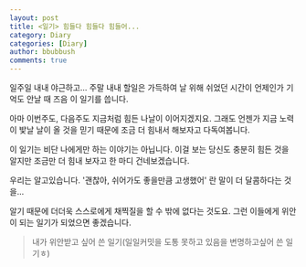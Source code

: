 ```yaml
---
layout: post
title: <일기> 힘들다 힘들다 힘들어...
category: Diary
categories: [Diary]
author: bbubbush
comments: true
---
```

일주일 내내 야근하고... 주말 내내 할일은 가득하여 날 위해 쉬었던 시간이 언제인가 기억도 안날 때 즈음 이 일기를 씁니다.

아마 이번주도, 다음주도 지금처럼 힘든 나날이 이어지겠지요. 그래도 언젠가 지금 노력이 밫날 날이 올 것을 믿기 때문에 조금 더 힘내서 해보자고 다독여봅니다.

이 일기는 비단 나에게만 하는 이야기는 아닙니다. 이걸 보는 당신도 충분히 힘든 것을 알지만 조금만 더 힘내 보자고 한 마디 건네보겠습니다.

우리는 알고있습니다. '괜찮아, 쉬어가도 좋을만큼 고생했어' 란 말이 더 달콤하다는 것을...

알기 때문에 더더욱 스스로에게 채찍질을 할 수 밖에 없다는 것도요. 그런 이들에게 위안이 되는 일기가 되었으면 좋겠습니다.

>내가 위안받고 싶어 쓴 일기(일일커밋을 도통 못하고 있음을 변명하고싶어 쓴 일기ㅎ)